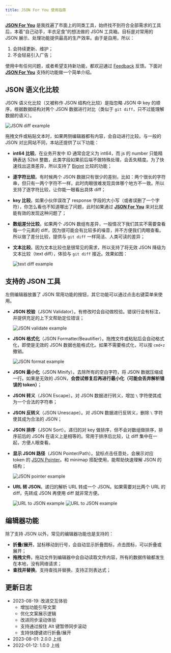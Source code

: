 ```yaml
---
title: JSON For You 使用指南
---
```


**[JSON For You](https://json4u.com)** 是我找遍了市面上的同类工具，始终找不到符合全部需求的工具后，本着“自己动手，丰衣足食”的想法做的 JSON 工具箱。目标是对常用的 JSON 展示、处理功能提供最高的生产效率。由于是自用，所以：

1. 会持续更新、维护；
2. 不会轻易引入广告；

使用中有任何问题，或者希望支持新功能，都欢迎通过 [Feedback](https://github.com/loggerhead/json4u-issue/issues) 反馈。下面对 **[JSON For You](https://json4u.com)** 支持的功能做一个简单介绍。

## JSON 语义化比较

JSON 语义化比较（又被称作 JSON 结构化比较）是指忽略 JSON 中 key 的顺序，根据数据结构对两个 JSON 数据进行对比（类似于 `git diff`，只不过能理解数据的语义）。

![JSON diff example](/guide/diff.png)

拖拽文件或粘贴文本时，如果两侧编辑器都有内容，会自动进行比较。与一般的 JSON 对比网站不同，本站还提供了以下功能：

- **int64 比较**。在业务开发中 ID 通常会定义为 int64，而 js 的 number 只能精确表达 52bit 整数，此类字段如果前后端不做特殊处理，会丢失精度。为了快速找出这类差异，所以支持了 [Bigint](https://developer.mozilla.org/zh-CN/docs/Web/JavaScript/Reference/Global_Objects/BigInt) 比较的功能；
- **逐字符比较**。有时候两个 JSON 数据只有很少的差别，比如：两个很长的字符串，但只有一两个字符不一样，此时肉眼很难发现具体哪个地方不一致。所以支持了逐字符比较，让你能一眼看出具体 diff；
- **key 比较**。如果小伙伴误改了 response 字段的大小写（或者误删了一个字符），你怎么看也不知道哪出了问题，此时如果通过 **[JSON For You](https://json4u.com)** 来对比就能有效的发现这种问题了；
- **数组差分比较**。如果两个 JSON 数组有差异，一般情况下我们其实不需要查看每一个元素的 diff，因为很可能会有比较多的噪音，并不方便我们肉眼查看。所以做了差分比较，提供与 `git diff` 一样简洁、人类可读的差异；
- **文本比较**。因为文本比较也是很常见的需求，所以支持了将无效 JSON 降级为文本比较（text diff），体验与 `git diff` 接近。效果如图：

   ![text diff example](/guide/text-diff.png)

## 支持的 JSON 工具

左侧编辑器放置了 JSON 常用功能的按钮，其它功能可以通过点击右键菜单来使用。

- **JSON 校验**（JSON Validator）。有修改时会自动做校验。错误行会有标注，并提供充足的上下文帮助定位错误；

  ![JSON validate example](/guide/valid.png)

- **JSON 格式化**（JSON Formatter/Beautifier）。拖拽文件或粘贴后会自动格式化，即使是无效的 JSON 数据也能格式化。如果不需要格式化，可以按 `cmd+z` 撤销。

  ![JSON format example](/guide/format.png)

- **JSON 最小化**（JSON Minify）。去除所有的空白字符，将 JSON 数据压缩成一行。如果是无效的 JSON，**会尝试修复后再进行最小化（可能会丢弃解析错误的 token）**；
- **JSON 转义**（JSON Escape）。对 JSON 数据进行转义，增加 `\` 字符使其成为一个合法的字符串；
- **JSON 反转义**（JSON Unescape）。对 JSON 数据进行反转义，删除 `\` 字符使其成为合法的 JSON；
- **JSON 排序**（JSON Sort）。递归的对 key 做排序，但不会对数组做排序，排序前后的 JSON 在语义上是相等的。常用于排序后比较，让 diff 集中在一起，方便人眼查看。
- **显示 JSON 路径**（JSON Pointer/Path）。鼠标点击任意处，会展示对应 token 的 [JSON Pointer](https://datatracker.ietf.org/doc/html/rfc6901)。和 minimap 搭配使用，能帮助快速理解 JSON 的结构；

  ![JSON pointer example](/guide/json-pointer.png)

- **URL 转 JSON**。递归的解析 URL 转成一个 JSON。如果需要对比两个 URL 的 diff，先转成 JSON 再使用 diff 就非常方便。

  ![URL to JSON example](/guide/url2json-before.png)
  ![URL to JSON example](/guide/url2json-after.png)

## 编辑器功能

除了支持 JSON 以外，常见的编辑器功能也是支持的：

- **折叠/展开**。鼠标移动到行号，会自动显示折叠图标，点击图标，可以折叠或展开；
- **拖拽文件**。拖动文件到编辑器中会自动读取文件内容，所有的数据传输都发生在本地，没有网络请求；
- **查找并替换**。支持查找并替换，支持正则表达式；

## 更新日志

- 2023-08-19: 改进交互体验
  - 增加功能引导文案
  - 优化文案展示逻辑
  - 改进同步滚动体验
  - 支持通过按住 Alt 键暂停同步滚动
  - 支持快捷键进行折叠/展开
- 2023-08-01: 2.0.0 上线
- 2022-01-12: 1.0.0 上线
